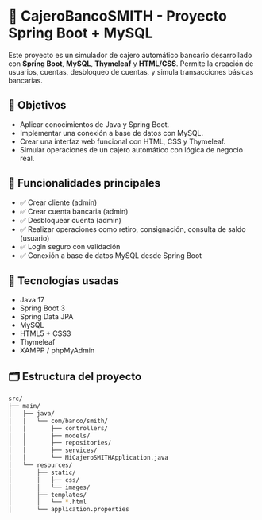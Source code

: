 # 🏦 CajeroBancoSMITH - Proyecto Spring Boot + MySQL

Este proyecto es un simulador de cajero automático bancario desarrollado con **Spring Boot**, **MySQL**, **Thymeleaf** y **HTML/CSS**. Permite la creación de usuarios, cuentas, desbloqueo de cuentas, y simula transacciones básicas bancarias.

## 🎯 Objetivos

- Aplicar conocimientos de Java y Spring Boot.
- Implementar una conexión a base de datos con MySQL.
- Crear una interfaz web funcional con HTML, CSS y Thymeleaf.
- Simular operaciones de un cajero automático con lógica de negocio real.

## 🚀 Funcionalidades principales

- ✅ Crear cliente (admin)
- ✅ Crear cuenta bancaria (admin)
- ✅ Desbloquear cuenta (admin)
- ✅ Realizar operaciones como retiro, consignación, consulta de saldo (usuario)
- ✅ Login seguro con validación
- ✅ Conexión a base de datos MySQL desde Spring Boot

## 🔧 Tecnologías usadas

- Java 17
- Spring Boot 3
- Spring Data JPA
- MySQL
- HTML5 + CSS3
- Thymeleaf
- XAMPP / phpMyAdmin

## 🗂️ Estructura del proyecto

```bash
src/
├── main/
│   ├── java/
│   │   └── com/banco/smith/
│   │       ├── controllers/
│   │       ├── models/
│   │       ├── repositories/
│   │       ├── services/
│   │       └── MiCajeroSMITHApplication.java
│   └── resources/
│       ├── static/
│       │   ├── css/
│       │   └── images/
│       ├── templates/
│       │   └── *.html
│       └── application.properties
